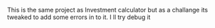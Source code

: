 This is the same project as Investment calculator but as a challange its tweaked to add some errors in to it. I ll try debug it

